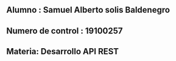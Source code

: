 
## Alumno : Samuel Alberto solis Baldenegro
## Numero de control : 19100257
## Materia: Desarrollo API REST
